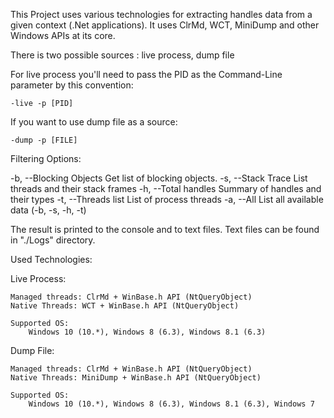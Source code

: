 
This Project uses various technologies for extracting handles data from a given context (.Net applications).
It uses ClrMd, WCT, MiniDump and other Windows APIs at its core.

There is two possible sources : live process, dump file

For live process you'll need to pass the PID as the Command-Line parameter by this convention:
	
	-live -p [PID] 

If you want to use dump file as a source:
	
	-dump -p [FILE]             

Filtering Options:

  -b, --Blocking Objects    Get list of blocking objects.
  -s, --Stack Trace         List threads and their stack frames
  -h, --Total handles       Summary of handles and their types
  -t, --Threads list        List of process threads
  -a, --All                 List all available data (-b, -s, -h, -t)

The result is printed to the console and to text files. Text files can be found in "./Logs" directory.

Used Technologies:

Live Process:

	Managed threads: ClrMd + WinBase.h API (NtQueryObject)
	Native Threads: WCT + WinBase.h API (NtQueryObject)

	Supported OS:
		Windows 10 (10.*), Windows 8 (6.3), Windows 8.1 (6.3)

Dump File:

	Managed threads: ClrMd + WinBase.h API (NtQueryObject)
	Native Threads: MiniDump + WinBase.h API (NtQueryObject) 

	Supported OS:
		Windows 10 (10.*), Windows 8 (6.3), Windows 8.1 (6.3), Windows 7

